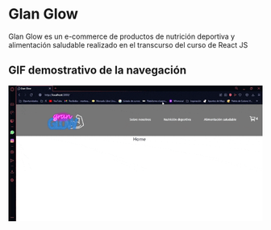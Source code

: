 # Glan Glow

Glan Glow es un e-commerce de productos de nutrición deportiva y alimentación saludable realizado en el transcurso del curso de React JS


## GIF demostrativo de la navegación

![image](Demostracion.gif)